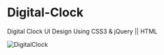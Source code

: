 # Digital-Clock
Digital Clock UI Design Using CSS3 &amp; jQuery || HTML 


![DigitalClock](https://github.com/anuj-as/Digital-Clock/assets/103725140/c482f034-ac0b-428d-acf0-a0049e1e397f)
